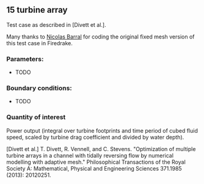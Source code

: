 ## 15 turbine array

Test case as described in [Divett et al.].

Many thanks to [Nicolas Barral][1] for coding the original fixed mesh version of this test case in
Firedrake.

### Parameters:
  * TODO

### Boundary conditions:
  * TODO

### Quantity of interest
Power output (integral over turbine footprints and time period of cubed fluid speed, scaled by
turbine drag coefficient and divided by water depth).

[Divett et al.] T. Divett, R. Vennell, and C. Stevens. "Optimization of multiple turbine arrays in a
channel with tidally reversing flow by numerical modelling with adaptive mesh." Philosophical
Transactions of the Royal Society A: Mathematical, Physical and Engineering Sciences 371.1985
(2013): 20120251.

[1]: https://nicolasbarral.fr "Nicolas Barral"

